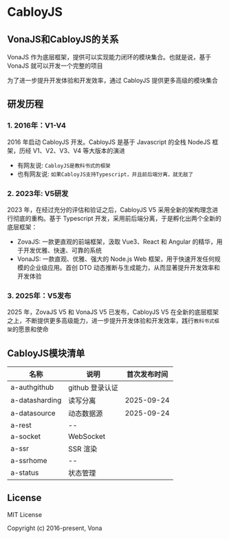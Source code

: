 # CabloyJS

## VonaJS和CabloyJS的关系

VonaJS 作为底层框架，提供可以实现能力闭环的模块集合。也就是说，基于 VonaJS 就可以开发一个完整的项目

为了进一步提升开发体验和开发效率，通过 CabloyJS 提供更多高级的模块集合

## 研发历程

### 1. 2016年：V1-V4

2016 年启动 CabloyJS 开发。CabloyJS 是基于 Javascript 的全栈 NodeJS 框架，历经 V1、V2、V3、V4 等大版本的演进

- 有网友说: `CabloyJS是教科书式的框架`
- 也有网友说: `如果CabloyJS支持Typescript，并且前后端分离，就无敌了`

### 2. 2023年: V5研发

2023 年，在经过充分的评估和验证之后，CabloyJS V5 采用全新的架构理念进行彻底的重构。基于 Typescript 开发，采用前后端分离，于是孵化出两个全新的底层框架：

- ZovaJS: 一款更直观的前端框架，汲取 Vue3、React 和 Angular 的精华，用于开发优雅、快速、可靠的系统
- VonaJS: 一款直观、优雅、强大的 Node.js Web 框架，用于快速开发任何规模的企业级应用。首创 DTO 动态推断与生成能力，从而显著提升开发效率和开发体验

### 3. 2025年：V5发布

2025 年，ZovaJS V5 和 VonaJS V5 已发布，CabloyJS V5 在全新的底层框架之上，不断提供更多高级能力，进一步提升开发体验和开发效率，践行`教科书式框架`的愿景和使命

## CabloyJS模块清单

|名称|说明|首次发布时间|
|--|--|--|
|a-authgithub|github 登录认证||
|a-datasharding|读写分离|2025-09-24|
|a-datasource|动态数据源|2025-09-24|
|a-rest|--||
|a-socket|WebSocket||
|a-ssr|SSR 渲染||
|a-ssrhome|--||
|a-status|状态管理||

## License

MIT License

Copyright (c) 2016-present, Vona
